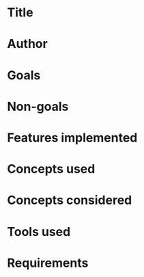 # Title

# Author

# Goals

# Non-goals

# Features implemented

# Concepts used

# Concepts considered

# Tools used

# Requirements

